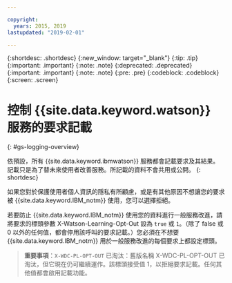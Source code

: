 ```yaml
---

copyright:
  years: 2015, 2019
lastupdated: "2019-02-01"

---
```


{:shortdesc: .shortdesc}
{:new_window: target="_blank"}
{:tip: .tip}
{:important: .important}
{:note: .note}
{:deprecated: .deprecated}
{:important: .important}
{:note: .note}
{:pre: .pre}
{:codeblock: .codeblock}
{:screen: .screen}

# 控制 {{site.data.keyword.watson}} 服務的要求記載
{: #gs-logging-overview}

依預設，所有 {{site.data.keyword.ibmwatson}} 服務都會記載要求及其結果。記載只是為了替未來使用者改善服務。所記載的資料不會共用或公開。
{: shortdesc}

如果您對於保護使用者個人資訊的隱私有所顧慮，或是有其他原因不想讓您的要求被 {{site.data.keyword.IBM_notm}} 使用，您可以選擇拒絕。

若要防止 {{site.data.keyword.IBM_notm}} 使用您的資料進行一般服務改進，請將要求的標頭參數 X-Watson-Learning-Opt-Out 設為 `true` 或 `1`。（除了 false 或 0 以外的任何值，都會停用該呼叫的要求記載。）您必須在不想要 {{site.data.keyword.IBM_notm}} 用於一般服務改進的每個要求上都設定標頭。

> **重要事項**：`X-WDC-PL-OPT-OUT` 已淘汰：舊版名稱 X-WDC-PL-OPT-OUT 已淘汰，但它現在仍可繼續運作。該標頭接受值 1，以拒絕要求記載。任何其他值都會啟用記載功能。
